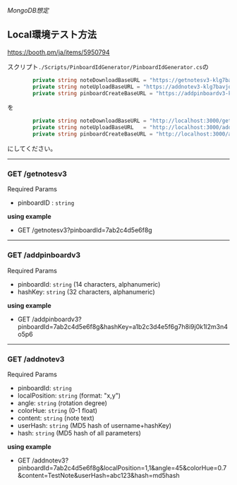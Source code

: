 
*MongoDB想定*

## Local環境テスト方法

https://booth.pm/ja/items/5950794

スクリプト`./Scripts/PinboardIdGenerator/PinboardIdGenerator.cs`の


```cs
        private string noteDownloadBaseURL = "https://getnotesv3-klg7bavjoq-uc.a.run.app";
        private string noteUploadBaseURL = "https://addnotev3-klg7bavjoq-uc.a.run.app";
        private string pinboardCreateBaseURL = "https://addpinboardv3-klg7bavjoq-uc.a.run.app";
```

を

```cs
        private string noteDownloadBaseURL = "http://localhost:3000/getnotesv3";
        private string noteUploadBaseURL   = "http://localhost:3000/addnotev3";
        private string pinboardCreateBaseURL = "http://localhost:3000/addpinboardv3";
```

にしてください。


---

### GET /getnotesv3

Required Params

- pinboardID : `string`

**using example**

- GET /getnotesv3?pinboardId=7ab2c4d5e6f8g

---

### GET /addpinboardv3

Required Params

- pinboardId: `string` (14 characters, alphanumeric)
- hashKey: `string` (32 characters, alphanumeric)

**using example**

- GET /addpinboardv3?pinboardId=7ab2c4d5e6f8g&hashKey=a1b2c3d4e5f6g7h8i9j0k1l2m3n4o5p6


---

### GET /addnotev3

Required Params

- pinboardId: `string`
- localPosition: `string` (format: "x,y")
- angle: `string` (rotation degree)
- colorHue: `string` (0-1 float)
- content: `string` (note text)
- userHash: `string` (MD5 hash of username+hashKey)
- hash: `string` (MD5 hash of all parameters)

**using example**

- GET /addnotev3?pinboardId=7ab2c4d5e6f8g&localPosition=1,1&angle=45&colorHue=0.7&content=TestNote&userHash=abc123&hash=md5hash

